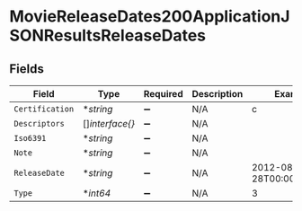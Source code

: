 # MovieReleaseDates200ApplicationJSONResultsReleaseDates


## Fields

| Field                    | Type                     | Required                 | Description              | Example                  |
| ------------------------ | ------------------------ | ------------------------ | ------------------------ | ------------------------ |
| `Certification`          | **string*                | :heavy_minus_sign:       | N/A                      | c                        |
| `Descriptors`            | []*interface{}*          | :heavy_minus_sign:       | N/A                      |                          |
| `Iso6391`                | **string*                | :heavy_minus_sign:       | N/A                      |                          |
| `Note`                   | **string*                | :heavy_minus_sign:       | N/A                      |                          |
| `ReleaseDate`            | **string*                | :heavy_minus_sign:       | N/A                      | 2012-08-28T00:00:00.000Z |
| `Type`                   | **int64*                 | :heavy_minus_sign:       | N/A                      | 3                        |